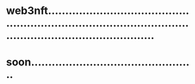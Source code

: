 # web3nft.........................................................................................................................................
# soon................................................
